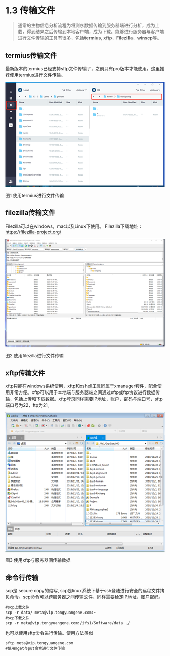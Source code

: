 # 1.3 传输文件

> 通常的生物信息分析流程为将测序数据传输到服务器端进行分析，成为上载，得到结果之后传输到本地客户端，成为下载。能够进行服务器与客户端进行文件传输的工具有很多，包括**termius**, **xftp**，**Filezilla**，**winscp**等。

## termius传输文件

最新版本的termius已经支持sftp文件传输了，之前只有pro版本才能使用。这里推荐使用termius进行文件传输。

![](images/tr2.png)

图1 使用termius进行文件传输

## filezilla传输文件

Filezilla可以在windows，mac以及Linux下使用。 Filezilla下载地址：<https://filezilla-project.org/>

![](images/tr3.png)

图2 使用filezilla进行文件传输

## xftp传输文件

xftp只能在windows系统使用，xftp和xshell工具同属于xmanager套件，配合使用非常方便。xftp可以用于本地端与服务器端之间通过sftp或ftp协议进行数据传输，包括上传和下载数据。xftp登录同样需要IP地址，账户，密码与端口号，sftp端口号为22，ftp为21。

![](images/tr1.png)

图3 使用xftp与服务器间传输数据

## 命令行传输

scp是 secure copy的缩写, scp是linux系统下基于ssh登陆进行安全的远程文件拷贝命令。scp命令可以跨服务器之间传输文件，同样需要给定IP地址，账户密码。

```         
#scp上载文件
scp -r data/ meta@vip.tongyuangene.com:~ 
#scp下载文件
scp -r meta@vip.tongyuangene.com:/ifs1/Software/data ./
```

也可以使用sftp命令进行传输。使用方法类似

```         
sftp meta@vip.tongyuangene.com
#使用mget与put命令进行文件传输
```
